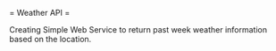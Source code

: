 = Weather API =

Creating Simple Web Service to return past week weather information based on the location.
